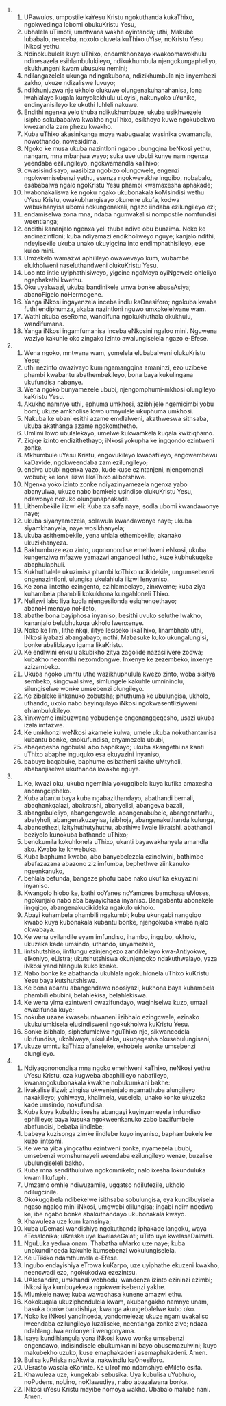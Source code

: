 <ol>
  <li>
    <ol>
      <li>UPawulos, umpostile kaYesu Kristu ngokuthanda kukaThixo,  ngokwedinga lobomi obukuKristu Yesu,</li>
      <li>ubhalela uTimoti, umntwana wakhe oyintanda; uthi, Makube lubabalo, nenceba, noxolo oluvela kuThixo uYise, noKristu Yesu iNkosi yethu.</li>
      <li>Ndinokubulela kuye uThixo, endamkhonzayo kwakoomawokhulu ndinesazela esihlambulukileyo, ndikukhumbula njengokungapheliyo, ekukhungeni kwam ubusuku nemini;</li>
      <li>ndilangazelela ukunga ndingakubona, ndizikhumbula nje iinyembezi zakho, ukuze ndizaliswe luvuyo;</li>
      <li>ndikhunjuzwa nje ukholo olukuwe olungenakuhanahanisa, lona lwahlalayo kuqala kunyokokhulu uLoyisi, nakunyoko uYunike,  endinyanisileyo ke ukuthi luhleli nakuwe.</li>
      <li>Endithi ngenxa yelo thuba ndikukhumbuze, ukuba usikhwezele isipho sokubabalwa kwakho nguThixo, esikhoyo kuwe ngokubekwa kwezandla zam phezu kwakho.</li>
      <li>Kuba uThixo akasinikanga moya wabugwala; wasinika owamandla,  nowothando, nowesidima.</li>
      <li>Ngoko ke musa ukuba nazintloni ngabo ubungqina beNkosi yethu, nangam, mna mbanjwa wayo; suka uve ububi kunye nam ngenxa yeendaba ezilungileyo, ngokwamandla kaThixo;</li>
      <li>owasisindisayo, wasibiza ngobizo olungcwele, engenzi ngokwemisebenzi yethu, esenza ngokweyakhe ingqibo, nobabalo,  esababalwa ngalo ngoKristu Yesu phambi kwamaxesha aphakade;</li>
      <li>lwabonakaliswa ke ngoku ngako ukubonakala koMsindisi wethu uYesu Kristu, owakubhangisayo okunene ukufa, kodwa wabukhanyisa ubomi nokungonakali, ngazo iindaba ezilungileyo ezi;</li>
      <li>endamiselwa zona mna, ndaba ngumvakalisi nompostile nomfundisi weentlanga;</li>
      <li>endithi kananjalo ngenxa yeli thuba ndive obu bunzima. Noko ke andinazintloni; kuba ndiyamazi endikholiweyo nguye; kanjalo ndithi, ndeyisekile ukuba unako ukuyigcina into endimphathisileyo, ese kuloo mini.</li>
      <li>Umzekelo wamazwi aphilileyo owawevayo kum, wubambe elukholweni naseluthandweni olukuKristu Yesu.</li>
      <li>Loo nto intle uyiphathisiweyo, yigcine ngoMoya oyiNgcwele ohleliyo ngaphakathi kwethu.</li>
      <li>Oku uyakwazi, ukuba bandinikele umva bonke abaseAsiya;  abanoFigelo noHermogene.</li>
      <li>Yanga iNkosi ingayenzela inceba indlu kaOnesiforo; ngokuba kwaba futhi endiphumza, akaba nazintloni nguwo umxokelelwane wam.</li>
      <li>Wathi akuba eseRoma, wandifuna ngokukhuthala okukhulu,  wandifumana.</li>
      <li>Yanga iNkosi ingamfumanisa inceba eNkosini ngaloo mini.  Nguwena waziyo kakuhle oko zingako izinto awalungiselela ngazo e-Efese.</li>
    </ol>
  </li>
  <li>
    <ol>
      <li>Wena ngoko, mntwana wam, yomelela elubabalweni olukuKristu Yesu;</li>
      <li>uthi nezinto owazivayo kum ngamangqina amaninzi, ezo uzibeke phambi kwabantu abathembekileyo, bona baya kukulingana ukufundisa nabanye.</li>
      <li>Wena ngoko bunyamezele ububi, njengomphumi-mkhosi olungileyo kaKristu Yesu.</li>
      <li>Akukho namnye uthi, ephuma umkhosi, azibhijele ngemicimbi yobu bomi; ukuze amkholise lowo umnyulele ukuphuma umkhosi.</li>
      <li>Nakuba ke ubani esithi azame emdlalweni, akathweswa sithsaba, ukuba akathanga azame ngokomthetho.</li>
      <li>Umlimi lowo ubulalekayo, umelwe kukwamkela kuqala kwiziqhamo.</li>
      <li>Ziqiqe izinto endizithethayo; iNkosi yokupha ke ingqondo ezintweni zonke.</li>
      <li>Mkhumbule uYesu Kristu, engovukileyo kwabafileyo,  engowembewu kaDavide, ngokweendaba zam ezilungileyo;</li>
      <li>endiva ububi ngenxa yazo, kude kuse ezintanjeni, njengomenzi wobubi; ke lona ilizwi likaThixo alibotshiwe.</li>
      <li>Ngenxa yoko izinto zonke ndiyazinyamezela ngenxa yabo abanyulwa, ukuze nabo bamkele usindiso olukuKristu Yesu,  ndawonye nozuko olungunaphakade.</li>
      <li>Lithembekile ilizwi eli: Kuba xa safa naye, sodla ubomi kwandawonye naye;</li>
      <li>ukuba siyanyamezela, solawula kwandawonye naye; ukuba siyamkhanyela, naye wosikhanyela;</li>
      <li>ukuba asithembekile, yena uhlala ethembekile; akanako ukuzikhanyeza.</li>
      <li>Bakhumbuze ezo zinto, uqononondise emehlweni eNkosi, ukuba kungenziwa mfazwe yamazwi angancedi lutho, kuze kubhukuqeke abaphulaphuli.</li>
      <li>Kukhuthalele ukuzimisa phambi koThixo ucikidekile,  ungumsebenzi ongenazintloni, ulungisa ukulahlula ilizwi lenyaniso.</li>
      <li>Ke zona iintetho ezingento, ezihlambelayo, zinxweme; kuba ziya kuhambela phambili kokukhona kungahloneli Thixo.</li>
      <li>Nelizwi labo liya kudla njengesilonda esiqhenqethayo;  abanoHimenayo noFileto,</li>
      <li>abathe bona bayiphosa inyaniso, besithi uvuko seluthe lwakho, kananjalo belubhukuqa ukholo lwenxenye.</li>
      <li>Noko ke limi, lithe nkqi, ilitye lesiseko likaThixo,  linambhalo uthi, INkosi iyabazi abangabayo; nothi, Mabasuke kuko ukungalungisi, bonke abalibizayo igama likaKristu.</li>
      <li>Ke endlwini enkulu akubikho zitya zagolide nazasilivere zodwa; kubakho nezomthi nezomdongwe. Inxenye ke zezembeko,  inxenye azizambeko.</li>
      <li>Ukuba ngoko umntu uthe wazikhuphulula kwezo zinto, woba sisitya sembeko, singcwalisiwe, simlungele kakuhle umninindlu,  silungiselwe wonke umsebenzi olungileyo.</li>
      <li>Ke zibaleke iinkanuko zobutsha; phuthuma ke ubulungisa,  ukholo, uthando, uxolo nabo bayinqulayo iNkosi ngokwasentliziyweni ehlambulukileyo.</li>
      <li>Yinxweme imibuzwana yobudenge engenangqeqesho, usazi ukuba izala imfazwe.</li>
      <li>Ke umkhonzi weNkosi akamele kulwa; umele ukuba nokuthantamisa kubantu bonke, enokufundisa, enyamezela ububi,</li>
      <li>ebaqeqesha ngobulali abo baphikayo; ukuba akangethi na kanti uThixo abaphe inguquko esa ekuyazini inyaniso,</li>
      <li>babuye baqabuke, baphume esibatheni sakhe uMtyholi,  ababanjiselwe ukuthanda kwakhe nguye.</li>
    </ol>
  </li>
  <li>
    <ol>
      <li>Ke, kwazi oku, ukuba ngemihla yokugqibela kuya kufika amaxesha anomngcipheko.</li>
      <li>Kuba abantu baya kuba ngabazithandayo, abathandi bemali,  abaqhankqalazi, abakratshi, abanyelisi, abangeva bazali,</li>
      <li>abangabuleliyo, abangengcwele, abangenabubele,  abangenatarhu, abatyholi, abangenakuzeyisa, izibhoja,  abangenakuthanda kulunga,</li>
      <li>abancethezi, izityhuthutyhuthu, abathiwe lwale likratshi,  abathandi beziyolo kunokuba bathande uThixo;</li>
      <li>benokumila kokuhlonela uThixo, ukanti bayawakhanyela amandla ako. Kwabo ke khwebuka.</li>
      <li>Kuba baphuma kwaba, abo banyebelezela ezindlwini, bathimbe abafazazana abazono ziziimfumba, bephethwe ziinkanuko ngeenkanuko,</li>
      <li>behlala befunda, bangaze phofu babe nako ukufika ekuyazini inyaniso.</li>
      <li>Kwangolo hlobo ke, bathi ooYanes noYambres bamchasa uMoses,  ngokunjalo nabo aba bayayichasa inyaniso. Bangabantu abonakele iingqiqo, abangenakucikideka ngakulo ukholo.</li>
      <li>Abayi kuhambela phambili ngakumbi; kuba ukungabi nangqiqo kwabo kuya kubonakala kubantu bonke, njengokuba kwaba njalo okwabaya.</li>
      <li>Ke wena uyilandile eyam imfundiso, ihambo, ingqibo, ukholo,  ukuzeka kade umsindo, uthando, unyamezelo,</li>
      <li>iintshutshiso, iintlungu ezinjengezo zandihlelayo kwa-Antiyokwe, eIkoniyo, eListra; ukutshutshiswa okunjengoko ndakuthwalayo, yaza iNkosi yandihlangula kuko konke.</li>
      <li>Nabo bonke ke abathanda ukuhlala ngokuhlonela uThixo kuKristu Yesu baya kutshutshiswa.</li>
      <li>Ke bona abantu abangendawo noosiyazi, kukhona baya kuhambela phambili ebubini, belahlekisa, belahlekiswa.</li>
      <li>Ke wena yima ezintweni owazifundayo, waqiniselwa kuzo,  umazi owazifunda kuye;</li>
      <li>nokuba uzaze kwasebuntwaneni izibhalo ezingcwele, ezinako ukukulumkisela elusindisweni ngokukholwa kuKristu Yesu.</li>
      <li>Sonke isibhalo, siphefumlelwe nguThixo nje, sikwancedela ukufundisa, ukohlwaya, ukululeka, ukuqeqesha okusebulungiseni,</li>
      <li>ukuze umntu kaThixo afaneleke, exhobele wonke umsebenzi olungileyo.</li>
    </ol>
  </li>
  <li>
    <ol>
      <li>Ndiyaqononondisa mna ngoko emehlweni kaThixo, neNkosi yethu uYesu Kristu, oza kugweba abaphilileyo nabafileyo,  kwanangokubonakala kwakhe nobukumkani bakhe:</li>
      <li>livakalise ilizwi; zingisa ukwenjenjalo ngamathuba alungileyo naxakileyo; yohlwaya, khalimela, vuselela, unako konke ukuzeka kade umsindo, nokufundisa.</li>
      <li>Kuba kuya kubakho ixesha abangayi kuyinyamezela imfundiso ephilileyo; baya kusuka ngokweenkanuko zabo bazifumbele abafundisi, bebaba iindlebe;</li>
      <li>babeya kuzisonga zimke iindlebe kuyo inyaniso, baphambukele ke kuzo iintsomi.</li>
      <li>Ke wena yiba yingcathu ezintweni zonke, nyamezela ububi,  umsebenzi womshumayeli weendaba ezilungileyo wenze, buzalise ubulungiseleli bakho.</li>
      <li>Kuba mna sendithululwa ngokomnikelo; nalo ixesha lokunduluka kwam likufuphi.</li>
      <li>Umzamo omhle ndiwuzamile, ugqatso ndilufezile, ukholo ndilugcinile.</li>
      <li>Okokugqibela ndibekelwe isithsaba sobulungisa, eya kundibuyisela ngaso ngaloo mini iNkosi, umgwebi olilungisa;  ingabi ndim ndedwa ke, ibe ngabo bonke abakuthandayo ukubonakala kwayo.</li>
      <li>Khawuleza uze kum kamsinya;</li>
      <li>kuba uDemasi wandishiya ngokuthanda iphakade langoku, waya eTesalonika; uKreske uye kwelaseGalati; uTito uye kwelaseDalmati.</li>
      <li>NguLuka yedwa onam. Thabatha uMarko uze naye; kuba unokundinceda kakuhle kumsebenzi wokulungiselela.</li>
      <li>Ke uTikiko ndamthumela e-Efese.</li>
      <li>Ingubo endayishiya eTrowa kuKarpo, uze uyiphathe ekuzeni kwakho, neencwadi ezo, ngokukodwa ezezintsu.</li>
      <li>UAlesandire, umkhandi wobhedu, wandenza izinto ezininzi ezimbi; iNkosi iya kumbuyekeza ngokwemisebenzi yakhe.</li>
      <li>Mlumkele nawe; kuba wawachasa kunene amazwi ethu.</li>
      <li>Kokokuqala ukuziphendulela kwam, akubangakho namnye unam,  basuka bonke bandishiya; kwanga akungebalelwe kubo oko.</li>
      <li>Noko ke iNkosi yandinceda, yandomeleza; ukuze ngam uvakaliso lweendaba ezilungileyo luzaliseke, neentlanga zonke zive; ndaza ndahlangulwa emlonyeni wengonyama.</li>
      <li>Isaya kundihlangula yona iNkosi kuwo wonke umsebenzi ongendawo, indisindisele ebukumkanini bayo obusemazulwini; kuyo makubekho uzuko, kuse emaphakadeni asemaphakadeni. Amen.</li>
      <li>Bulisa kuPriska noAkwila, nakwindlu kaOnesiforo.</li>
      <li>UErasto wasala eKorinte. Ke uTrofimo ndamshiya eMileto esifa.</li>
      <li>Khawuleza uze, kungekabi sebusika. Uya kubulisa uYubhulo,  noPudens, noLino, noKlawudiya, nabo abazalwana bonke.</li>
      <li>INkosi uYesu Kristu mayibe nomoya wakho. Ubabalo malube nani. Amen.</li>
    </ol>
  </li>
</ol>